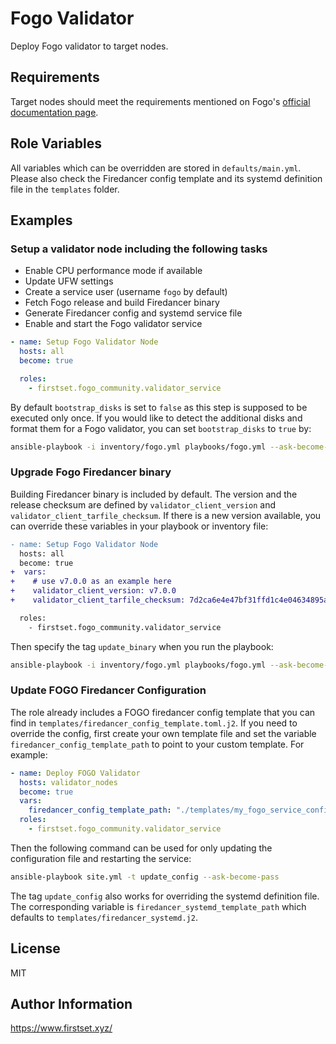 # Fogo Validator

Deploy Fogo validator to target nodes.

## Requirements

Target nodes should meet the requirements mentioned on Fogo's [official documentation page](https://docs.fogo.io/running-a-node.html).

## Role Variables

All variables which can be overridden are stored in `defaults/main.yml`. Please also check the Firedancer config template and its systemd definition file in the `templates` folder.

## Examples

### Setup a validator node including the following tasks

- Enable CPU performance mode if available
- Update UFW settings
- Create a service user (username `fogo` by default)
- Fetch Fogo release and build Firedancer binary
- Generate Firedancer config and systemd service file
- Enable and start the Fogo validator service

```yml
- name: Setup Fogo Validator Node
  hosts: all
  become: true

  roles:
    - firstset.fogo_community.validator_service
```

By default `bootstrap_disks` is set to `false` as this step is supposed to be executed only once. If you would like to detect the additional disks and format them for a Fogo validator, you can set `bootstrap_disks` to `true` by:

```bash
ansible-playbook -i inventory/fogo.yml playbooks/fogo.yml --ask-become-pass -e "bootstrap_disks=true"
```

### Upgrade Fogo Firedancer binary

Building Firedancer binary is included by default. The version and the release checksum are defined by `validator_client_version` and `validator_client_tarfile_checksum`. If there is a new version available, you can override these variables in your playbook or inventory file:

```diff
- name: Setup Fogo Validator Node
  hosts: all
  become: true
+  vars:
+    # use v7.0.0 as an example here
+    validator_client_version: v7.0.0
+    validator_client_tarfile_checksum: 7d2ca6e4e47bf31ffd1c4e04634895acd820984d

  roles:
    - firstset.fogo_community.validator_service
```

Then specify the tag `update_binary` when you run the playbook:

```bash
ansible-playbook -i inventory/fogo.yml playbooks/fogo.yml --ask-become-pass -t update_binary
```

### Update FOGO Firedancer Configuration

The role already includes a FOGO firedancer config template that you can find in `templates/firedancer_config_template.toml.j2`. If you need to override the config, first create your own template file and set the variable `firedancer_config_template_path` to point to your custom template. For example:

```yaml
- name: Deploy FOGO Validator
  hosts: validator_nodes
  become: true
  vars:
    firedancer_config_template_path: "./templates/my_fogo_service_config.toml.j2"
  roles:
    - firstset.fogo_community.validator_service
```

Then the following command can be used for only updating the configuration file and restarting the service:

```bash
ansible-playbook site.yml -t update_config --ask-become-pass
```

The tag `update_config` also works for overriding the systemd definition file. The corresponding variable is `firedancer_systemd_template_path` which defaults to `templates/firedancer_systemd.j2`.

## License

MIT

## Author Information

<https://www.firstset.xyz/>
